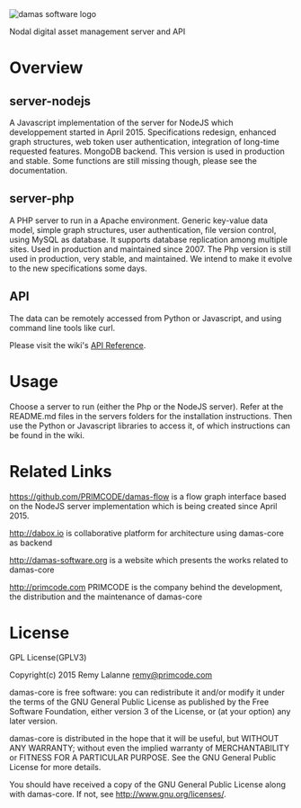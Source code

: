 <img src="http://damas-software.org/bin/damas_software_logo.svg" alt="damas software logo"/>

Nodal digital asset management server and API

# Overview

## server-nodejs
A Javascript implementation of the server for NodeJS which developpement started in April 2015. Specifications redesign, enhanced graph structures, web token user authentication, integration of long-time requested features. MongoDB backend. This version is used in production and stable. Some functions are still missing though, please see the documentation.

## server-php
A PHP server to run in a Apache environment. Generic key-value data model, simple graph structures, user authentication, file version control, using MySQL as database. It supports database replication among multiple sites. Used in production and maintained since 2007. The Php version is still used in production, very stable, and maintained. We intend to make it evolve to the new specifications some days. 

## API
The data can be remotely accessed from Python or Javascript, and using command line tools like curl.

Please visit the wiki's [API Reference](https://github.com/remyla/damas-core/wiki/API).

# Usage
Choose a server to run (either the Php or the NodeJS server). Refer at the README.md files in the servers folders for the installation instructions. Then use the Python or Javascript libraries to access it, of which instructions can be found in the wiki.

# Related Links

https://github.com/PRIMCODE/damas-flow is a flow graph interface based on the NodeJS server implementation which is being created since April 2015.

http://dabox.io is collaborative platform for architecture using damas-core as backend

http://damas-software.org is a website which presents the works related to damas-core

http://primcode.com PRIMCODE is the company behind the development, the distribution and the maintenance of damas-core


# License
GPL License(GPLV3)

Copyright(c) 2015 Remy Lalanne remy@primcode.com

damas-core is free software: you can redistribute it and/or modify
it under the terms of the GNU General Public License as published by
the Free Software Foundation, either version 3 of the License, or
(at your option) any later version.

damas-core is distributed in the hope that it will be useful,
but WITHOUT ANY WARRANTY; without even the implied warranty of
MERCHANTABILITY or FITNESS FOR A PARTICULAR PURPOSE.  See the
GNU General Public License for more details.

You should have received a copy of the GNU General Public License
along with damas-core.  If not, see <http://www.gnu.org/licenses/>.
